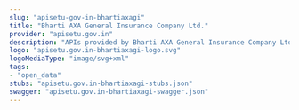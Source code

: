 ```yaml
---
slug: "apisetu-gov-in-bhartiaxagi"
title: "Bharti AXA General Insurance Company Ltd."
provider: "apisetu.gov.in"
description: "APIs provided by Bharti AXA General Insurance Company Ltd.."
logo: "apisetu.gov.in-bhartiaxagi-logo.svg"
logoMediaType: "image/svg+xml"
tags:
- "open_data"
stubs: "apisetu.gov.in-bhartiaxagi-stubs.json"
swagger: "apisetu.gov.in-bhartiaxagi-swagger.json"
---
```

